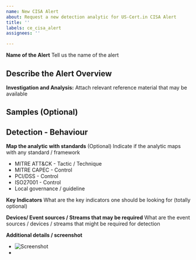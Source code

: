 ```yaml
---
name: New CISA Alert
about: Request a new detection analytic for US-Cert.in CISA Alert
title: ''
labels: ce_cisa_alert
assignees: ''

---
```

**Name of the Alert**
Tell us the name of the alert 


**Describe the Alert**
Overview 
- 

**Investigation and Analysis:**
Attach relevant reference material that may be available

**Samples** (Optional)
-

**Detection - Behaviour** 
-

**Map the analytic with standards** (Optional)
Indicate if the analytic maps with any standard / framework
- MITRE ATT&CK - Tactic / Technique
- MITRE CAPEC - Control
- PCI/DSS - Control
- ISO27001 - Control
- Local governance / guideline


**Key Indicators**
What are the key indicators one should be looking for (totally optional)

**Devices/ Event sources / Streams that may be required**
What are the event sources / devices / streams that might be required for detection

**Additional details / screenshot**
- ![Screenshot]()
-
